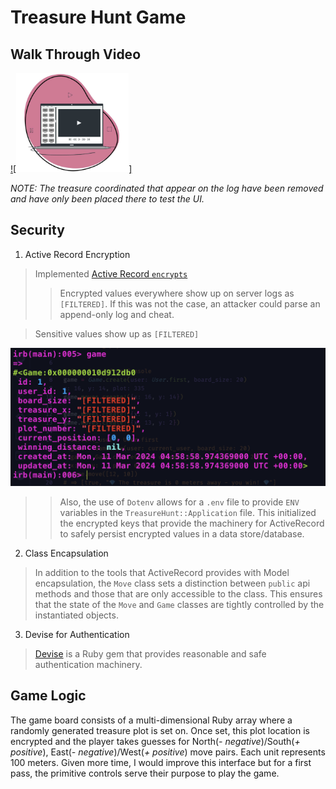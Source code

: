 # Treasure Hunt Game

## Walk Through Video
[![<img src="zight_recording.png" width="180"/>]](https://share.zight.com/ApuPmQZW)

_NOTE: The treasure coordinated that appear on the log have been removed and have only been placed there to test the UI._

## Security
1. Active Record Encryption
> Implemented [Active Record `encrypts`](https://guides.rubyonrails.org/active_record_encryption.html)
>> Encrypted values everywhere show up on server logs as `[FILTERED]`. If this was not the case, an attacker could parse an append-only log and cheat. 
>

> Sensitive values show up as `[FILTERED]`
>
![`filtered`](./encrypted_game_parameters.png)


>> Also, the use of `Dotenv` allows for a `.env` file to provide `ENV` variables in the `TreasureHunt::Application` file. This initialized the encrypted keys that provide the machinery for ActiveRecord to safely persist encrypted values in a data store/database.



2. Class Encapsulation
> In addition to the tools that ActiveRecord provides with Model encapsulation, the `Move` class sets a distinction between `public` api methods and those that are only accessible to the class. This ensures that the state of the `Move` and `Game` classes are tightly controlled by the instantiated objects.
>

3. Devise for Authentication
> [Devise](https://github.com/heartcombo/devise) is a Ruby gem that provides reasonable and safe authentication machinery.
> 

## Game Logic
The game board consists of a multi-dimensional Ruby array where a randomly generated treasure plot is set on.  Once set, this plot location is encrypted and the player takes guesses for North(_- negative_)/South(_+ positive_), East(_- negative_)/West(_+ positive_) move pairs. Each unit represents 100 meters. Given more time, I would improve this interface but for a first pass, the primitive controls serve their purpose to play the game.
